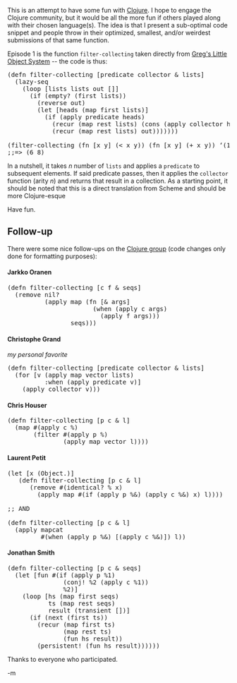 This is an attempt to have some fun with [Clojure](http://clojure.org).  I hope to engage the Clojure community, but it would be all the more fun if others played along with their chosen language(s).  The idea is that I present a sub-optimal code snippet and people throw in their optimized, smallest, and/or weirdest submissions of that same function.  

Episode 1 is the function `filter-collecting` taken directly from [Greg's Little Object System](http://people.csail.mit.edu/gregs/ref-dyn-patterns.html) -- the code is thus:

<pre class="prettyprint lang-clj">
(defn filter-collecting [predicate collector & lists] 
  (lazy-seq 
    (loop [lists lists out []] 
      (if (empty? (first lists)) 
        (reverse out) 
        (let [heads (map first lists)] 
          (if (apply predicate heads) 
            (recur (map rest lists) (cons (apply collector heads) out)) 
            (recur (map rest lists) out)))))))

(filter-collecting (fn [x y] (< x y)) (fn [x y] (+ x y)) ‘(1 7 3 9) ‘(5 5 5 5)) 
;;=> (6 8)
</pre>

In a nutshell, it takes *n* number of `lists` and applies a `predicate` to subsequent elements.  If said predicate passes, then it applies the `collector` function (arity *n*) and returns that result in a collection.  As a starting point, it should be noted that this is a direct translation from Scheme and should be more Clojure-esque

Have fun.

Follow-up
---------
There were some nice follow-ups on the [Clojure group](http://groups.google.com/group/clojure/browse_frm/thread/b08ec71d4bd355c8/eb150ea310eceabb?lnk=gst&q=golf#) (code changes only done for formatting purposes):

#### Jarkko Oranen
<pre lang="lisp">
(defn filter-collecting [c f & seqs] 
  (remove nil? 
          (apply map (fn [& args] 
                       (when (apply c args) 
                         (apply f args))) 
                 seqs))) 
</pre>

#### Christophe Grand 
*my personal favorite*
<pre lang="lisp">
(defn filter-collecting [predicate collector & lists] 
  (for [v (apply map vector lists) 
          :when (apply predicate v)] 
    (apply collector v))) 
</pre>

#### Chris Houser
<pre lang="lisp">
(defn filter-collecting [p c & l] 
  (map #(apply c %) 
       (filter #(apply p %) 
               (apply map vector l)))) 
</pre>

#### Laurent Petit
<pre lang="lisp">
(let [x (Object.)] 
   (defn filter-collecting [p c & l] 
      (remove #(identical? % x) 
        (apply map #(if (apply p %&) (apply c %&) x) l)))) 

;; AND 

(defn filter-collecting [p c & l] 
  (apply mapcat 
         #(when (apply p %&) [(apply c %&)]) l))  
</pre>

#### Jonathan Smith
<pre lang="lisp">
(defn filter-collecting [p c & seqs] 
  (let [fun #(if (apply p %1) 
               (conj! %2 (apply c %1)) 
               %2)] 
    (loop [hs (map first seqs) 
           ts (map rest seqs) 
           result (transient [])] 
      (if (next (first ts)) 
        (recur (map first ts) 
               (map rest ts) 
               (fun hs result)) 
        (persistent! (fun hs result))))))
</pre>

Thanks to everyone who participated.

-m
